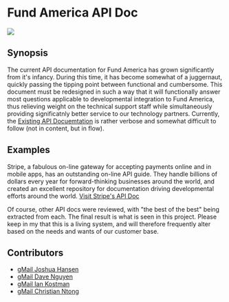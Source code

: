 # Fund America API Doc
<a href="http://nemo-soft.com/FundAmerica/API_Doc/index.html" target="API"><img src="http://nemo-soft.com/FundAmerica/API_Doc/images/doc_image.jpg"></a>

## Synopsis
The current API documentation for Fund America has grown significantly from it's infancy. During this time, it has become somewhat of a juggernaut, quickly passing the tipping point between functional and cumbersome. This document must be redesigned in such a way that it will functionally answer most questions applicable to developmental integration to Fund America, thus relieving weight on the technical support staff while simultaneously providing significatnly better service to our technology partners. Currently, the <a href="https://apps.fundamerica.com/support/documentation" target="FA-API">Existing API Docuemtation</a> is rather verbose and somewhat difficult to follow (not in content, but in flow).

## Examples
Stripe, a fabulous on-line gateway for accepting payments online and in mobile apps, has an outstanding on-line API guide. They handle billions of dollars every year for forward-thinking businesses around the world, and created an excellent repository for documentation driving developmental efforts around the world. <a href="https://stripe.com/docs" target="stripe">Visit Stripe's API Doc</a>

Of course, other API docs were reviewed, with "the best of the best" being extracted from each.  The final result is what is seen in this project. Please keep in my that this is a living system, and will therefore frequently alter based on the needs and wants of our customer base.

## Contributors
<ul>
  <li><a href="https://mail.google.com/mail/?view=cm&fs=1&to=joshua@fundamerica.com&su=Fund America API Doc" target="gMail">gMail Joshua Hansen</a></li>
  <li><a href="https://mail.google.com/mail/?view=cm&fs=1&to=d@fundamerica.com&su=Fund America API Doc" target="gMail">gMail Dave Nguyen</a></li>
  <li><a href="https://mail.google.com/mail/?view=cm&fs=1&to=ian@fundamerica.com&su=Fund America API Doc" target="gMail">gMail Ian Kostman</a></li>
  <li><a href="https://mail.google.com/mail/?view=cm&fs=1&to=christian@fundamerica.com&su=Fund America API Doc" target="gMail">gMail Christian Ntong</a></li>
</ul>

